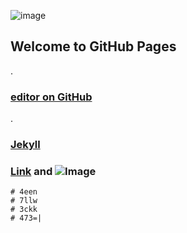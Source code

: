 ![image](https://user-images.githubusercontent.com/79371323/112046981-e94c7280-8b09-11eb-8b27-4e492e3e1bf8.png)
## Welcome to GitHub Pages
.
### [editor on GitHub](https://github.com/Beta-Y3N/JavaScript/edit/gh-pages/index.md)
.
### [Jekyll](https://jekyllrb.com/)
### [Link](url) and ![Image](src)


```
# 4een
# 7llw
# 3ckk
# 473=|
